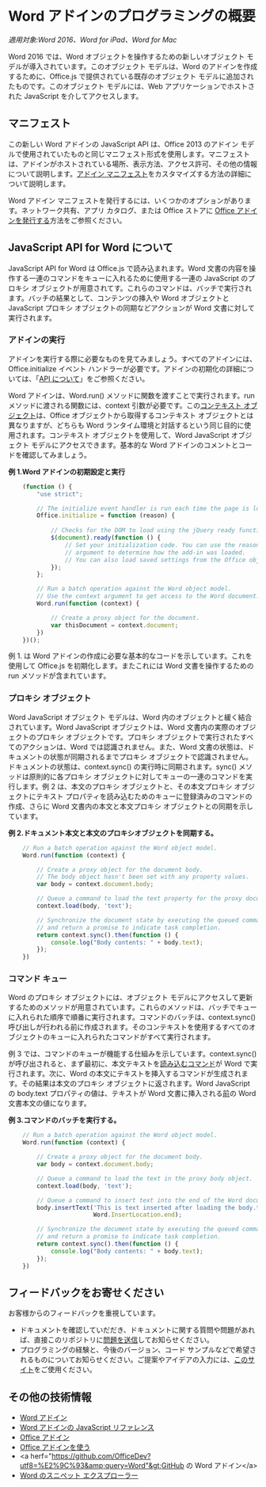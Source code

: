 # Word アドインのプログラミングの概要

_適用対象:Word 2016、Word for iPad、Word for Mac_

Word 2016 では、Word オブジェクトを操作するための新しいオブジェクト モデルが導入されています。このオブジェクト モデルは、Word のアドインを作成するために、Office.js で提供されている既存のオブジェクト モデルに追加されたものです。このオブジェクト モデルには、Web アプリケーションでホストされた JavaScript を介してアクセスします。

## マニフェスト

この新しい Word アドインの JavaScript API は、Office 2013 のアドイン モデルで使用されていたものと同じマニフェスト形式を使用します。マニフェストは、アドインがホストされている場所、表示方法、アクセス許可、その他の情報について説明します。[アドイン マニフェスト](https://msdn.microsoft.com/en-us/library/office/fp161044.aspx)をカスタマイズする方法の詳細について説明します。 

Word アドイン マニフェストを発行するには、いくつかのオプションがあります。ネットワーク共有、アプリ カタログ、または Office ストアに [Office アドインを発行する](https://msdn.microsoft.com/EN-US/library/office/fp123515.aspx)方法をご参照ください。

## JavaScript API for Word について

JavaScript API for Word は Office.js で読み込まれます。Word 文書の内容を操作する一連のコマンドをキューに入れるために使用する一連の JavaScript のプロキシ オブジェクトが用意されてす。これらのコマンドは、バッチで実行されます。バッチの結果として、コンテンツの挿入や Word オブジェクトと JavaScript プロキシ オブジェクトの同期などアクションが Word 文書に対して実行されます。 

### アドインの実行

アドインを実行する際に必要なものを見てみましょう。すべてのアドインには、Office.initialize イベント ハンドラーが必要です。アドインの初期化の詳細については、「[API について](https://msdn.microsoft.com/EN-US/library/fp160953.aspx)」をご参照ください。  

Word アドインは、Word.run() メソッドに関数を渡すことで実行されます。run メソッドに渡される関数には、context 引数が必要です。この[コンテキスト オブジェクト](word-add-ins-javascript-reference/requestcontext.md)は、Office オブジェクトから取得するコンテキスト オブジェクトとは異なりますが、どちらも Word ランタイム環境と対話するという同じ目的に使用されます。コンテキスト オブジェクトを使用して、Word JavaScript オブジェクト モデルにアクセスできます。基本的な Word アドインのコメントとコードを確認してみましょう。

**例 1.Word アドインの初期設定と実行**

```javascript
    (function () {
        "use strict";

        // The initialize event handler is run each time the page is loaded.
        Office.initialize = function (reason) {
            
            // Checks for the DOM to load using the jQuery ready function.
            $(document).ready(function () {
                // Set your initialization code. You can use the reason 
                // argument to determine how the add-in was loaded.
                // You can also load saved settings from the Office object.
            });
        };

        // Run a batch operation against the Word object model.
        // Use the context argument to get access to the Word document.
        Word.run(function (context) {

            // Create a proxy object for the document.
            var thisDocument = context.document;
        })
    })();
```

例 1. は Word アドインの作成に必要な基本的なコードを示しています。これを使用して Office.js を初期化します。またこれには Word 文書を操作するための run メソッドが含まれています。

### プロキシ オブジェクト

Word JavaScript オブジェクト モデルは、Word 内のオブジェクトと緩く結合されています。Word JavaScript オブジェクトは、Word 文書内の実際のオブジェクトのプロキシ オブジェクトです。プロキシ オブジェクトで実行されたすべてのアクションは、Word では認識されません。また、Word 文書の状態は、ドキュメントの状態が同期されるまでプロキシ オブジェクトで認識されません。ドキュメントの状態は、context.sync() の実行時に同期されます。sync() メソッドは原則的に各プロキシ オブジェクトに対してキューの一連のコマンドを実行します。例 2 は、本文のプロキシ オブジェクトと、その本文プロキシ オブジェクトにテキスト プロパティを読み込むためのキューに登録済みのコマンドの作成、さらに Word 文書内の本文と本文プロキシ オブジェクトとの同期を示しています。 

**例 2.ドキュメント本文と本文のプロキシオブジェクトを同期する。**

```javascript
    // Run a batch operation against the Word object model.
    Word.run(function (context) {

        // Create a proxy object for the document body.
        // The body object hasn't been set with any property values. 
        var body = context.document.body;

        // Queue a command to load the text property for the proxy document body object.
        context.load(body, 'text');

        // Synchronize the document state by executing the queued commands, 
        // and return a promise to indicate task completion.
        return context.sync().then(function () {
            console.log("Body contents: " + body.text);
        });  
    })
```

### コマンド キュー

Word のプロキシ オブジェクトには、オブジェクト モデルにアクセスして更新するためのメソッドが用意されています。これらのメソッドは、バッチでキューに入れられた順序で順番に実行されます。コマンドのバッチは、context.sync() 呼び出しが行われる前に作成されます。そのコンテキストを使用するすべてのオブジェクトのキューに入れられたコマンドがすべて実行されます。  

例 3 では、コマンドのキューが機能する仕組みを示しています。context.sync() が呼び出されると、まず最初に、本文テキストを[読み込むコマンド](Word%20Add-ins%20JavaScript%20Reference/loadoption.md)が Word で実行されます。次に、Word の本文にテキストを挿入するコマンドが生成されます。その結果は本文のプロキシ オブジェクトに返されます。Word JavaScript の body.text プロパティの値は、テキストが Word 文書に挿入される<u>前</u>の Word 文書本文の値になります。  

**例 3.コマンドのバッチを実行する。**

```javascript
    // Run a batch operation against the Word object model.
    Word.run(function (context) {

        // Create a proxy object for the document body.
        var body = context.document.body;

        // Queue a command to load the text in the proxy body object.
        context.load(body, 'text');

        // Queue a command to insert text into the end of the Word document body.
        body.insertText('This is text inserted after loading the body.text property',
                        Word.InsertLocation.end);

        // Synchronize the document state by executing the queued commands, 
        // and return a promise to indicate task completion.
        return context.sync().then(function () {
            console.log("Body contents: " + body.text);
        });  
    })
```

## フィードバックをお寄せください

お客様からのフィードバックを重視しています。 

* ドキュメントを確認していだだき、ドキュメントに関する質問や問題があれば、直接このリポジトリに[問題を送信](https://github.com/OfficeDev/office-js-docs/issues)してお知らせください。
* プログラミングの経験と、今後のバージョン、コード サンプルなどで希望されるものについてお知らせください。ご提案やアイデアの入力には、[このサイト](http://officespdev.uservoice.com/)をご使用ください。


## その他の技術情報

* [Word アドイン](word-add-ins.md)
* [Word アドインの JavaScript リファレンス](word-add-ins-javascript-reference.md)
* [Office アドイン](https://msdn.microsoft.com/en-us/library/office/jj220060.aspx)
* [Office アドインを使う](http://dev.office.com/getting-started/addins)
* &lt;a herf="https://github.com/OfficeDev?utf8=%E2%9C%93&amp;query=Word"&gt;GitHub の Word アドイン&lt;/a&gt;
* [Word のスニペット エクスプローラー](http://officesnippetexplorer.azurewebsites.net/#/snippets/word)

